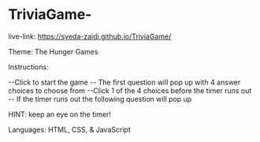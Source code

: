 # TriviaGame- 

live-link: https://syeda-zaidi.github.io/TriviaGame/

Theme: The Hunger Games

Instructions:

--Click to start the game -- The first question will pop up with 4 answer choices to choose from --Click 1 of the 4 choices before the timer runs out -- If the timer runs out the following question will pop up

HINT: keep an eye on the timer!

Languages: HTML, CSS, & JavaScript
